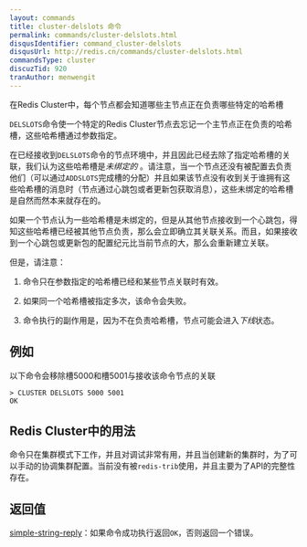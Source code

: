 ```yaml
---
layout: commands
title: cluster-delslots 命令
permalink: commands/cluster-delslots.html
disqusIdentifier: command_cluster-delslots
disqusUrl: http://redis.cn/commands/cluster-delslots.html
commandsType: cluster
discuzTid: 920
tranAuthor: menwengit
---
```


在Redis Cluster中，每个节点都会知道哪些主节点正在负责哪些特定的哈希槽

`DELSLOTS`命令使一个特定的Redis Cluster节点去忘记一个主节点正在负责的哈希槽，这些哈希槽通过参数指定。

在已经接收到`DELSLOTS`命令的节点环境中，并且因此已经去除了指定哈希槽的关联，我们认为这些哈希槽是*未绑定的* 。请注意，当一个节点还没有被配置去负责他们（可以通过`ADDSLOTS`完成槽的分配）并且如果该节点没有收到关于谁拥有这些哈希槽的消息时（节点通过心跳包或者更新包获取消息），这些未绑定的哈希槽是自然而然本来就存在的。

如果一个节点认为一些哈希槽是未绑定的，但是从其他节点接收到一个心跳包，得知这些哈希槽已经被其他节点负责，那么会立即确立其关联关系。而且，如果接收到一个心跳包或更新包的配置纪元比当前节点的大，那么会重新建立关联。

但是，请注意：

1. 命令只在参数指定的哈希槽已经和某些节点关联时有效。

2. 如果同一个哈希槽被指定多次，该命令会失败。

3. 命令执行的副作用是，因为不在负责哈希槽，节点可能会进入*下线*状态。

## 例如

以下命令会移除槽5000和槽5001与接收该命令节点的关联

    > CLUSTER DELSLOTS 5000 5001
    OK

## Redis Cluster中的用法

命令只在集群模式下工作，并且对调试非常有用，并且当创建新的集群时，为了可以手动的协调集群配置。当前没有被`redis-trib`使用，并且主要为了API的完整性存在。

## 返回值

[simple-string-reply](http://www.redis.cn/topics/protocol.html#simple-string-reply)：如果命令成功执行返回`OK`，否则返回一个错误。